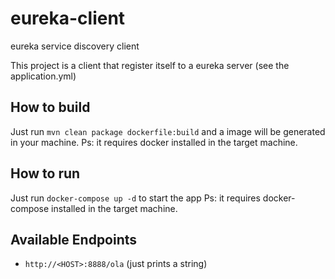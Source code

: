 # eureka-client
eureka service discovery client

This project is a client that register itself to a eureka server (see the application.yml)

## How to build

Just run `mvn clean package dockerfile:build` and a image will be generated in your machine.
Ps: it requires docker installed in the target machine.


## How to run

Just run `docker-compose up -d` to start the app
Ps: it requires docker-compose installed in the target machine.


## Available Endpoints

* `http://<HOST>:8888/ola` (just prints a string)
